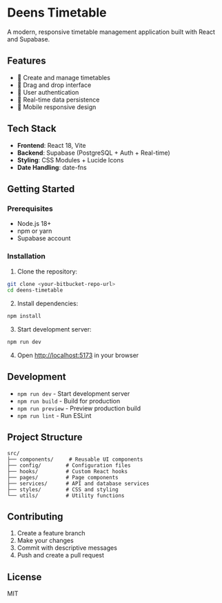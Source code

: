 # Deens Timetable

A modern, responsive timetable management application built with React and Supabase.

## Features

- 📅 Create and manage timetables
- 🎨 Drag and drop interface
- 👤 User authentication
- 💾 Real-time data persistence
- 📱 Mobile responsive design

## Tech Stack

- **Frontend**: React 18, Vite
- **Backend**: Supabase (PostgreSQL + Auth + Real-time)
- **Styling**: CSS Modules + Lucide Icons
- **Date Handling**: date-fns

## Getting Started

### Prerequisites

- Node.js 18+ 
- npm or yarn
- Supabase account

### Installation

1. Clone the repository:
```bash
git clone <your-bitbucket-repo-url>
cd deens-timetable
```

2. Install dependencies:
```bash
npm install
```

3. Start development server:
```bash
npm run dev
```

4. Open [http://localhost:5173](http://localhost:5173) in your browser

## Development

- `npm run dev` - Start development server
- `npm run build` - Build for production
- `npm run preview` - Preview production build
- `npm run lint` - Run ESLint

## Project Structure

```
src/
├── components/     # Reusable UI components
├── config/        # Configuration files
├── hooks/         # Custom React hooks
├── pages/         # Page components
├── services/      # API and database services
├── styles/        # CSS and styling
└── utils/         # Utility functions
```

## Contributing

1. Create a feature branch
2. Make your changes
3. Commit with descriptive messages
4. Push and create a pull request

## License

MIT
